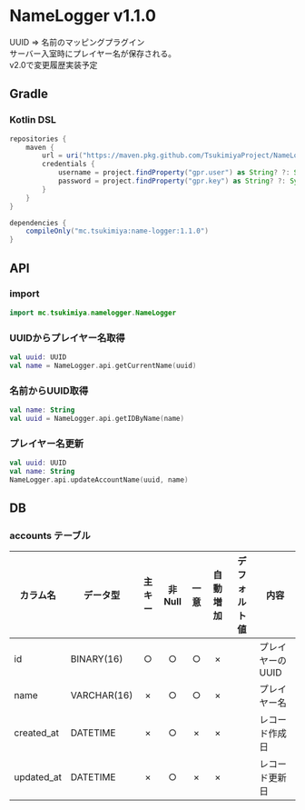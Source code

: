 # NameLogger v1.1.0
UUID ⇒ 名前のマッピングプラグイン  
サーバー入室時にプレイヤー名が保存される。  
v2.0で変更履歴実装予定

## Gradle
### Kotlin DSL
```gradle
repositories {
    maven {
        url = uri("https://maven.pkg.github.com/TsukimiyaProject/NameLogger")
        credentials {
            username = project.findProperty("gpr.user") as String? ?: System.getenv("GITHUB_ACTOR")
            password = project.findProperty("gpr.key") as String? ?: System.getenv("GITHUB_TOKEN")
        }
    }
}

dependencies {
    compileOnly("mc.tsukimiya:name-logger:1.1.0")
}
```

## API
### import
```kotlin
import mc.tsukimiya.namelogger.NameLogger
```

### UUIDからプレイヤー名取得
```kotlin
val uuid: UUID
val name = NameLogger.api.getCurrentName(uuid)
```

### 名前からUUID取得
```kotlin
val name: String
val uuid = NameLogger.api.getIDByName(name)
```

### プレイヤー名更新
```kotlin
val uuid: UUID
val name: String
NameLogger.api.updateAccountName(uuid, name)
```

## DB
### accounts テーブル
| カラム名 | データ型 | 主キー | 非Null | 一意 | 自動増加 | デフォルト値 | 内容 |
| --- | --- | :---: | :---: | :---: | :---: | --- | --- |
| id | BINARY(16) | ○ | ○ | ○ | × | | プレイヤーのUUID |
| name | VARCHAR(16) | × | ○ | ○ | × | | プレイヤー名 |
| created_at | DATETIME | × | ○ | × | × | | レコード作成日 |
| updated_at | DATETIME | × | ○ | × | × | | レコード更新日 |
